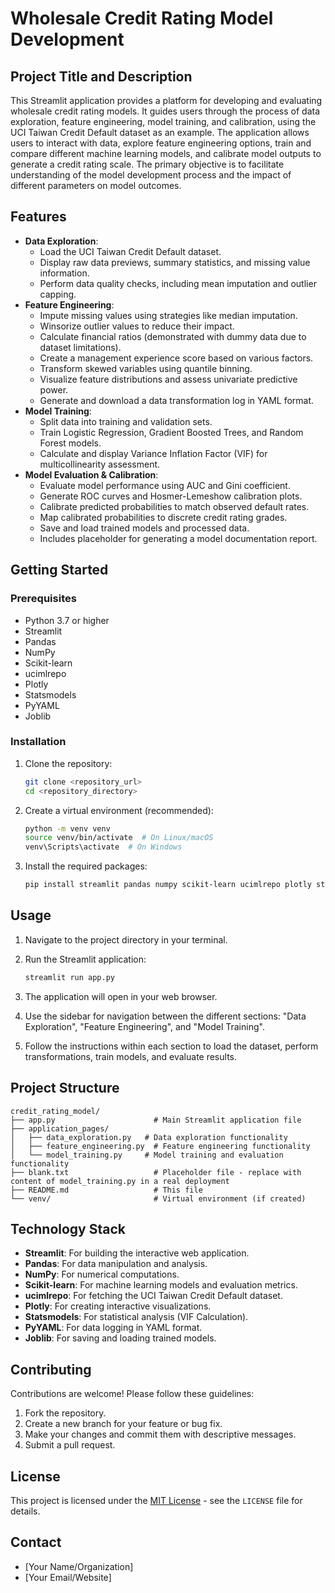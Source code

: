 # Wholesale Credit Rating Model Development

## Project Title and Description

This Streamlit application provides a platform for developing and evaluating wholesale credit rating models. It guides users through the process of data exploration, feature engineering, model training, and calibration, using the UCI Taiwan Credit Default dataset as an example. The application allows users to interact with data, explore feature engineering options, train and compare different machine learning models, and calibrate model outputs to generate a credit rating scale. The primary objective is to facilitate understanding of the model development process and the impact of different parameters on model outcomes.

## Features

*   **Data Exploration**:
    *   Load the UCI Taiwan Credit Default dataset.
    *   Display raw data previews, summary statistics, and missing value information.
    *   Perform data quality checks, including mean imputation and outlier capping.
*   **Feature Engineering**:
    *   Impute missing values using strategies like median imputation.
    *   Winsorize outlier values to reduce their impact.
    *   Calculate financial ratios (demonstrated with dummy data due to dataset limitations).
    *   Create a management experience score based on various factors.
    *   Transform skewed variables using quantile binning.
    *   Visualize feature distributions and assess univariate predictive power.
    *   Generate and download a data transformation log in YAML format.
*   **Model Training**:
    *   Split data into training and validation sets.
    *   Train Logistic Regression, Gradient Boosted Trees, and Random Forest models.
    *   Calculate and display Variance Inflation Factor (VIF) for multicollinearity assessment.
*   **Model Evaluation & Calibration**:
    *   Evaluate model performance using AUC and Gini coefficient.
    *   Generate ROC curves and Hosmer-Lemeshow calibration plots.
    *   Calibrate predicted probabilities to match observed default rates.
    *   Map calibrated probabilities to discrete credit rating grades.
    *   Save and load trained models and processed data.
    *   Includes placeholder for generating a model documentation report.

## Getting Started

### Prerequisites

*   Python 3.7 or higher
*   Streamlit
*   Pandas
*   NumPy
*   Scikit-learn
*   ucimlrepo
*   Plotly
*   Statsmodels
*   PyYAML
*   Joblib

### Installation

1.  Clone the repository:

    ```bash
    git clone <repository_url>
    cd <repository_directory>
    ```

2.  Create a virtual environment (recommended):

    ```bash
    python -m venv venv
    source venv/bin/activate  # On Linux/macOS
    venv\Scripts\activate  # On Windows
    ```

3.  Install the required packages:

    ```bash
    pip install streamlit pandas numpy scikit-learn ucimlrepo plotly statsmodels pyyaml joblib
    ```

## Usage

1.  Navigate to the project directory in your terminal.

2.  Run the Streamlit application:

    ```bash
    streamlit run app.py
    ```

3.  The application will open in your web browser.

4.  Use the sidebar for navigation between the different sections: "Data Exploration", "Feature Engineering", and "Model Training".

5.  Follow the instructions within each section to load the dataset, perform transformations, train models, and evaluate results.

## Project Structure

```
credit_rating_model/
├── app.py                      # Main Streamlit application file
├── application_pages/
│   ├── data_exploration.py   # Data exploration functionality
│   ├── feature_engineering.py  # Feature engineering functionality
│   └── model_training.py     # Model training and evaluation functionality
├── blank.txt                   # Placeholder file - replace with content of model_training.py in a real deployment
├── README.md                   # This file
└── venv/                       # Virtual environment (if created)
```

## Technology Stack

*   **Streamlit**: For building the interactive web application.
*   **Pandas**: For data manipulation and analysis.
*   **NumPy**: For numerical computations.
*   **Scikit-learn**: For machine learning models and evaluation metrics.
*   **ucimlrepo**: For fetching the UCI Taiwan Credit Default dataset.
*   **Plotly**: For creating interactive visualizations.
*   **Statsmodels**: For statistical analysis (VIF Calculation).
*   **PyYAML**: For data logging in YAML format.
*   **Joblib**: For saving and loading trained models.

## Contributing

Contributions are welcome! Please follow these guidelines:

1.  Fork the repository.
2.  Create a new branch for your feature or bug fix.
3.  Make your changes and commit them with descriptive messages.
4.  Submit a pull request.

## License

This project is licensed under the [MIT License](LICENSE) - see the `LICENSE` file for details.

## Contact

*   [Your Name/Organization]
*   [Your Email/Website]
